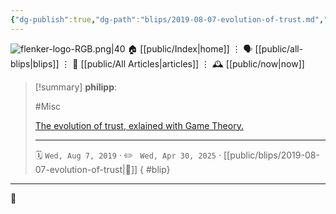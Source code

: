 ```yaml
---
{"dg-publish":true,"dg-path":"blips/2019-08-07-evolution-of-trust.md","dg-permalink":"2019/08/07/evolution-of-trust/","permalink":"/2019/08/07/evolution-of-trust/","title":"philipp @ 2019-08-07"}
---
```



<div class="transclusion internal-embed is-loaded"><div class="markdown-embed">




![flenker-logo-RGB.png|40](/img/user/attachments/flenker-logo-RGB.png)
🏠 [[public/Index\|home]]  ⋮ 🗣️ [[public/all-blips\|blips]] ⋮  📝 [[public/All Articles\|articles]]  ⋮ 🕰️ [[public/now\|now]]


</div></div>


> [!summary] **philipp**:
>
> #Misc
>
> [The evolution of trust, exlained with Game Theory.](https://ncase.me/trust/)
> - - -
>
> 🗓️ <code>Wed, Aug 7, 2019</code>  · ✏️ <code> Wed, Apr 30, 2025</code>  · [[public/blips/2019-08-07-evolution-of-trust\|🔗]]
{ #blip}


- - -

 👾
